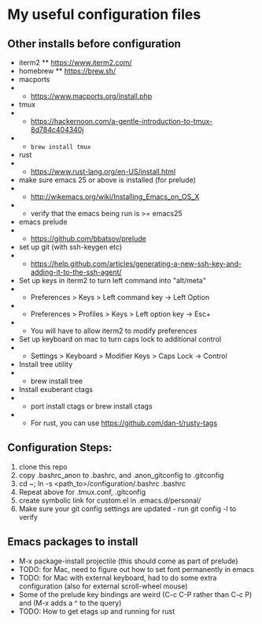 # My useful configuration files

## Other installs before configuration
* iterm2
** https://www.iterm2.com/
* homebrew
** https://brew.sh/
* macports
* * https://www.macports.org/install.php
* tmux
* * https://hackernoon.com/a-gentle-introduction-to-tmux-8d784c404340j
* * `brew install tmux`
* rust
* * https://www.rust-lang.org/en-US/install.html
* make sure emacs 25 or above is installed (for prelude)
* * http://wikemacs.org/wiki/Installing_Emacs_on_OS_X
* * verify that the emacs being run is >= emacs25
* emacs prelude
* * https://github.com/bbatsov/prelude
* set up git (with ssh-keygen etc)
* * https://help.github.com/articles/generating-a-new-ssh-key-and-adding-it-to-the-ssh-agent/
* Set up keys in iterm2 to turn left command into "alt/meta"
* * Preferences > Keys > Left command key -> Left Option
* * Preferences > Profiles > Keys > Left option key -> Esc+
* * You will have to allow iterm2 to modify preferences
* Set up keyboard on mac to turn caps lock to additional control
* * Settings > Keyboard > Modifier Keys > Caps Lock -> Control
* Install tree utility
* * brew install tree
* Install exuberant ctags
* * port install ctags or brew install ctags
* * For rust, you can use https://github.com/dan-t/rusty-tags

## Configuration Steps:
1. clone this repo
2. copy .bashrc_anon to .bashrc, and .anon_gitconfig to .gitconfig
3. cd ~; ln -s <path_to>/configuration/.bashrc .bashrc
4. Repeat above for .tmux.conf, .gitconfig
5. create symbolic link for custom.el in .emacs.d/personal/
6. Make sure your git config settings are updated - run git config -l to verify

## Emacs packages to install
* M-x package-install projectile (this should come as part of prelude)
* TODO: for Mac, need to figure out how to set font permanently in emacs
* TODO: for Mac with external keyboard, had to do some extra configuration (also for external scroll-wheel mouse)
* Some of the prelude key bindings are weird (C-c C-P rather than C-c P) and (M-x adds a ^ to the query)
* TODO: How to get etags up and running for rust
